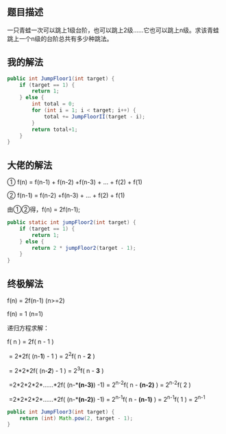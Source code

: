 ## 题目描述

一只青蛙一次可以跳上1级台阶，也可以跳上2级……它也可以跳上n级。求该青蛙跳上一个n级的台阶总共有多少种跳法。

## 我的解法

```java
public int JumpFloor1(int target) {
    if (target == 1) {
        return 1;
    } else {
        int total = 0;
        for (int i = 1; i < target; i++) {
            total += JumpFloorII(target - i);
        }
        return total+1;
    }
}
```
## 大佬的解法

① f(n)    = f(n-1) + f(n-2) +f(n-3) + ... + f(2) + f(1)

② f(n-1) =              f(n-2) +f(n-3) + ... + f(2) + f(1)

由①②得，f(n) = 2f(n-1);

```java
public static int jumpFloor2(int target) {
    if (target == 1) {
        return 1;
    } else {
        return 2 * jumpFloor2(target - 1);
    }
}
```

## 终极解法

f(n) =  2f(n-1)       (n>=2)

f(n) =  1                (n=1)

递归方程求解：

f( n )  =  2f( n - 1 )

​       = 2\*2f( (n-**1**) - 1 ) = 2<sup>2</sup>f( n - **2** )

​      = 2\*2\*2f( (n-***2***) - 1 ) = 2<sup>3</sup>f( n - **3** )

​      =2\*2\*2\*2*......\*2f( (n-***(n-3)**) -1) = 2<sup>n-2</sup>f( n - **(n-2)** ) = 2<sup>n-2</sup>f( 2 ) 

​      =2\*2\*2\*2*......\*2f( (n-***(n-2)**) -1) = 2<sup>n-1</sup>f( n - **(n-1)** ) = 2<sup>n-1</sup>f( 1 ) = 2<sup>n-1</sup>  

```java
public int JumpFloor3(int target) {
    return (int) Math.pow(2, target - 1);
}
```